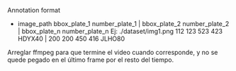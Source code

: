 Annotation format
 * image_path bbox_plate_1 number_plate_1 | bbox_plate_2 number_plate_2 | bbox_plate_n number_plate_n
 Ej: ./dataset/img1.png 112 123 523 423 HDYX40 | 200 200 450 416 JLHO80
  


Arreglar ffmpeg para que termine el video cuando corresponde, y no se quede pegado en el último frame por el resto del tiempo.